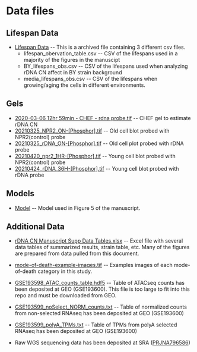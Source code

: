 # Data files

## Lifespan Data
* [Lifespan Data](./raw_data_archive.zip) -- This is a archived file containing 3 different csv files.
  * lifespan_obervation_table.csv -- CSV of the lifespans used in a majority of the figures in the manuscipt
  * BY_lifespans_obs.csv -- CSV of the lifespans used when analyzing rDNA CN affect in BY strain background
  * media_lifespans_obs.csv -- CSV of the lifespans when growing/aging the cells in different environments.

## Gels
 * [2020-03-06 12hr 59min - CHEF - rdna probe.tif](<./2020-03-06 12hr 59min - CHEF - rdna probe.tif>) -- CHEF gel to estimate rDNA CN
 * [20210325_NPR2_ON-[Phosphor].tif]("./20210325_NPR2_ON-[Phosphor].tif") -- Old cell blot probed with NPR2(control) probe
 * [20210325_rDNA_ON-[Phosphor].tif]("./20210325_rDNA_ON-[Phosphor].tif") -- Old cell plot probed with rDNA probe
 * [20210420_npr2_1HR-[Phosphor].tif]("./20210420_npr2_1HR-[Phosphor].tif") -- Young cell blot probed with NPR2(control) probe
 * [20210424_rDNA_36H-[Phosphor].tif]("./20210424_rDNA_36H-[Phosphor].tif") -- Young cell blot probed with rDNA probe

## Models
 * [Model](<./model large.png>) -- Model used in Figure 5 of the manuscript.

## Additional Data
 * [rDNA CN Manuscript Supp Data Tables.xlsx](<./rDNA CN Manuscript Supp Data Tables.xlsx>) -- Excel file with several data tables of summarized results, strain table, etc. Many of the figures are prepared from data pulled from this document.
 * [mode-of-death-example-images.tif](./mode-of-death-example-images.tif) -- Examples images of each mode-of-death category in this study.
 
 * [GSE193598_ATAC_counts_table.hdf5](https://www.ncbi.nlm.nih.gov/geo/download/?acc=GSE193598&format=file&file=GSE193598%5FATAC%5Fcounts%5Ftable%2Ehdf5) -- Table of ATACseq counts has been deposited at GEO (GSE193600). This file is too large to fit into this repo and must be downloaded from GEO.
 * [GSE193599_noSelect_NORM_counts.txt](https://www.ncbi.nlm.nih.gov/geo/download/?acc=GSE193599&format=file&file=GSE193599%5FnoSelect%5FNORM%5Fcounts%2Etxt%2Egz) -- Table of normalized counts from non-selected RNAseq has been deposited at GEO (GSE193600)
 * [GSE193599_polyA_TPMs.txt](https://www.ncbi.nlm.nih.gov/geo/download/?acc=GSE193599&format=file&file=GSE193599%5FpolyA%5FTPMs%2Etxt%2Egz) -- Table of TPMs from polyA selected RNAseq has been deposited at GEO (GSE193600)
 * Raw WGS sequencing data has been deposited at SRA ([PRJNA796586](https://www.ncbi.nlm.nih.gov/sra/PRJNA796586))

